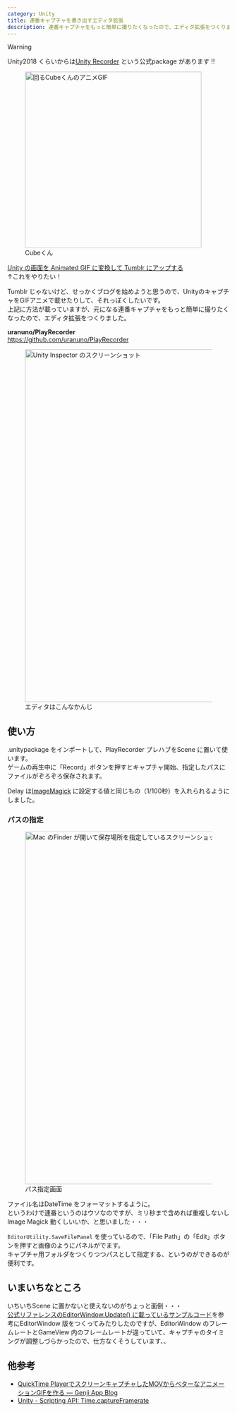 ```yaml
---
category: Unity
title: 連番キャプチャを書き出すエディタ拡張
description: 連番キャプチャをもっと簡単に撮りたくなったので、エディタ拡張をつくりました。
---
```


> [!WARNING]  
> Unity2018 くらいからは[Unity Recorder][UnityRecorderPackage] という公式package があります ‼️ 

[UnityRecorderPackage]: https://docs.unity3d.com/ja/Packages/com.unity.recorder@2.6/manual/index.html

<figure class="ar-4-3 top">
  <img src="https://uranuno.github.io/PlayRecorder/out.gif" alt="回るCubeくんのアニメGIF" width="400" />
  <figcaption>Cubeくん</figcaption>
</figure>

[Unity の画面を Animated GIF に変換して Tumblr にアップする](https://gist.github.com/keijiro/3330732)  
↑これをやりたい！

Tumblr じゃないけど、せっかくブログを始めようと思うので、UnityのキャプチャをGIFアニメで載せたりして、それっぽくしたいです。  
上記に方法が載っていますが、元になる連番キャプチャをもっと簡単に撮りたくなったので、エディタ拡張をつくりました。

**uranuno/PlayRecorder**  
<https://github.com/uranuno/PlayRecorder>

<figure>
  <img src="https://uranuno.github.io/PlayRecorder/playrecorder.png" alt="Unity Inspector のスクリーンショット" width="800" />
  <figcaption>エディタはこんなかんじ</figcaption>
</figure>


## 使い方

.unitypackage をインポートして、PlayRecorder プレハブをScene に置いて使います。  
ゲームの再生中に「Record」ボタンを押すとキャプチャ開始、指定したパスにファイルがぞろぞろ保存されます。

Delay は[ImageMagick](https://imagemagick.org/) に設定する値と同じもの（1/100秒）を入れられるようにしました。  

### パスの指定

<figure>
  <img src="https://uranuno.github.io/PlayRecorder/save_capture.png" alt="Mac のFinder が開いて保存場所を指定しているスクリーンショット" width="800" />
  <figcaption>パス指定画面</figcaption>
</figure>

ファイル名はDateTime をフォーマットするように。  
というわけで連番というのはウソなのですが、ミリ秒まで含めれば重複しないしImage Magick 動くしいいか、と思いました・・・

`EditorUtility.SaveFilePanel` を使っているので、「File Path」の「Edit」ボタンを押すと画像のようにパネルがでます。  
キャプチャ用フォルダをつくりつつパスとして指定する、というのができるのが便利です。  


## いまいちなところ

いちいちScene に置かないと使えないのがちょっと面倒・・・  
[公式リファレンスのEditorWindow.Update() に載っているサンプルコード][EditorWindowUpdateRef]を参考にEditorWindow 版をつくってみたりしたのですが、EditorWindow のフレームレートとGameView 内のフレームレートが違っていて、キャプチャのタイミングが調整しづらかったので、仕方なくそうしています、、

[EditorWindowUpdateRef]: https://docs.unity3d.com/ScriptReference/EditorWindow.Update.html


## 他参考

- [QuickTime PlayerでスクリーンキャプチャしたMOVからベターなアニメーションGIFを作る — Genji App Blog](https://genjiapp.com/blog/2014/06/04/generating-better-animated-gif-from-mov-recorded-by-quicktime-player.html)
- [Unity - Scripting API: Time.captureFramerate](https://docs.unity3d.com/ScriptReference/Time-captureFramerate.html)
